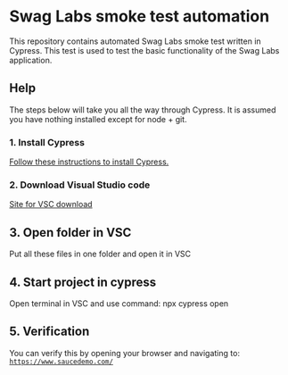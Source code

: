 # Swag Labs smoke test automation

This repository contains automated Swag Labs smoke test written in Cypress. This test is used to test the basic functionality of the Swag Labs application.


## Help

The steps below will take you all the way through Cypress. It is assumed you have nothing installed except for node + git.

### 1. Install Cypress

[Follow these instructions to install Cypress.](https://docs.cypress.io/guides/getting-started/installing-cypress)

### 2. Download Visual Studio code

[Site for VSC download](https://code.visualstudio.com/download)

## 3. Open folder in VSC
Put all these files in one folder and open it in VSC
## 4. Start project in cypress

Open terminal in VSC and use command: npx cypress open

## 5. Verification
You can verify this by opening your browser and navigating to: [`https://www.saucedemo.com/`](https://www.saucedemo.com/)


